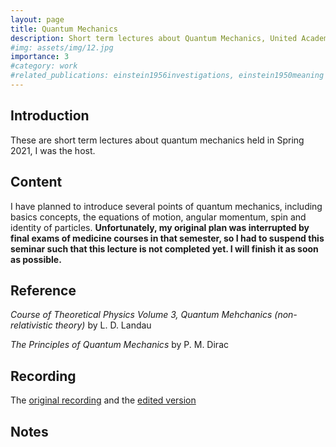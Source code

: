 ```yaml
---
layout: page
title: Quantum Mechanics
description: Short term lectures about Quantum Mechanics, United Academic Forum of Basic Science for Undergraduates
#img: assets/img/12.jpg
importance: 3
#category: work
#related_publications: einstein1956investigations, einstein1950meaning
---
```


## Introduction

These are short term lectures about quantum mechanics held in Spring 2021, I was the host.

## Content

I have planned to introduce several points of quantum mechanics, including basics concepts, the equations of motion, angular momentum, spin and identity of particles. **Unfortunately, my original plan was interrupted by final exams of medicine courses in that semester, so I had to suspend this seminar such that this lecture is not completed yet. I will finish it as soon as possible.**
## Reference

*Course of Theoretical Physics Volume 3, Quantum Mehchanics (non-relativistic theory)* by L. D. Landau 

*The Principles of Quantum Mechanics* by P. M. Dirac


## Recording

The [original recording](https://www.bilibili.com/video/BV1K5411w7on/?vd_source=2aac4e9e3e957ce51597abac556541a3) and the [edited version](https://www.youtube.com/playlist?list=PL3EsaoWcuTRJNZmqB-UgudPsNZm9NH2PY)


## Notes
